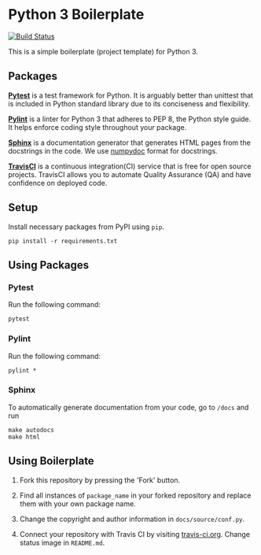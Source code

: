 # Python 3 Boilerplate

[![Build Status](https://travis-ci.org/seungjaeryanlee/python3-boilerplate.svg?branch=master)](https://travis-ci.org/seungjaeryanlee/python3-boilerplate)

This is a simple boilerplate (project template) for Python 3.

## Packages

[**Pytest**](https://docs.pytest.org/en/latest/) is a test framework for Python. It is arguably better than unittest that is included in Python standard library due to its conciseness and flexibility.

[**Pylint**](https://www.pylint.org/) is a linter for Python 3 that adheres to PEP 8, the Python style guide. It helps enforce coding style throughout your package.

[**Sphinx**](http://www.sphinx-doc.org/en/master/) is a documentation generator that generates HTML pages from the docstrings in the code. We use [numpydoc](https://numpydoc.readthedocs.io/en/latest/) format for docstrings.

[**TravisCI**](https://travis-ci.org/) is a continuous integration(CI) service that is free for open source projects. TravisCI allows you to automate Quality Assurance (QA) and have confidence on deployed code.

## Setup

Install necessary packages from PyPI using `pip`.

```
pip install -r requirements.txt
```

## Using Packages

### Pytest

Run the following command:

```
pytest
```

### Pylint

Run the following command:

```
pylint *
```

### Sphinx

To automatically generate documentation from your code, go to `/docs` and run

```
make autodocs
make html
```

## Using Boilerplate

1. Fork this repository by pressing the 'Fork' button.

2. Find all instances of `package_name` in your forked repository and replace them with your own package name.

3. Change the copyright and author information in `docs/source/conf.py`.

4. Connect your repository with Travis CI by visiting [travis-ci.org](https://travis-ci.org). Change status image in `README.md`.
